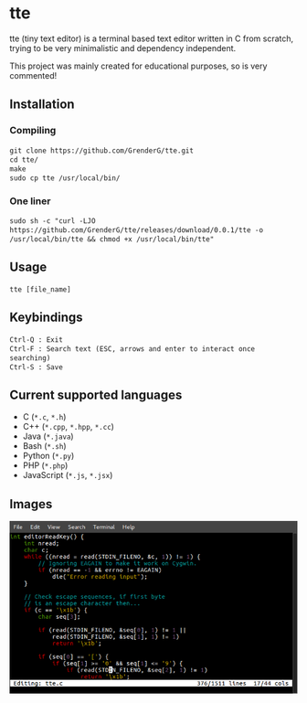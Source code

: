 # tte

tte (tiny text editor) is a terminal based text editor written in C from scratch, trying to be very minimalistic and dependency independent. 

This project was mainly created for educational purposes, so is very commented!

## Installation

### Compiling
```
git clone https://github.com/GrenderG/tte.git
cd tte/
make
sudo cp tte /usr/local/bin/
```

### One liner
```
sudo sh -c "curl -LJO https://github.com/GrenderG/tte/releases/download/0.0.1/tte -o /usr/local/bin/tte && chmod +x /usr/local/bin/tte"
```

## Usage
```
tte [file_name]
```

## Keybindings
```
Ctrl-Q : Exit
Ctrl-F : Search text (ESC, arrows and enter to interact once searching)
Ctrl-S : Save
```

## Current supported languages
* C (`*.c`, `*.h`)
* C++ (`*.cpp`, `*.hpp`, `*.cc`)
* Java (`*.java`)
* Bash (`*.sh`)
* Python (`*.py`)
* PHP (`*.php`)
* JavaScript (`*.js`, `*.jsx`)

## Images
![First screenshot](https://raw.githubusercontent.com/GrenderG/tte/master/images/scr_1.png)
